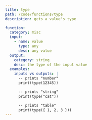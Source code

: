 ```yaml
---
title: type
path: /code/functions/type
description: gets a value's type

function:
  category: misc
  input:
    - name: value
      type: any
      desc: any value
  output:
    category: string
    desc: the type of the input value
  examples:
    inputs vs outputs: |
      -- prints "number"
      print(type(12345))

      -- prints "string"
      print(type("cat"))

      -- prints "table"
      print(type({ 1, 2, 3 }))
---
```

